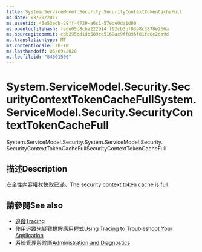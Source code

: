 ```yaml
---
title: System.ServiceModel.Security.SecurityContextTokenCacheFull
ms.date: 03/30/2017
ms.assetid: 45e53edb-29ff-4729-a6c1-57ede0da1d00
ms.openlocfilehash: fede05d8cba222914ff92cb3bf03e8c3878e266a
ms.sourcegitcommit: cdb295dd1db589ce5169ac9ff096f01fd0c2da9d
ms.translationtype: MT
ms.contentlocale: zh-TW
ms.lasthandoff: 06/09/2020
ms.locfileid: "84601500"
---
```

# <a name="systemservicemodelsecuritysecuritycontexttokencachefull"></a><span data-ttu-id="728f4-102">System.ServiceModel.Security.SecurityContextTokenCacheFull</span><span class="sxs-lookup"><span data-stu-id="728f4-102">System.ServiceModel.Security.SecurityContextTokenCacheFull</span></span>
<span data-ttu-id="728f4-103">System.ServiceModel.Security.</span><span class="sxs-lookup"><span data-stu-id="728f4-103">System.ServiceModel.Security.</span></span> <span data-ttu-id="728f4-104">SecurityContextTokenCacheFull</span><span class="sxs-lookup"><span data-stu-id="728f4-104">SecurityContextTokenCacheFull</span></span>  
  
## <a name="description"></a><span data-ttu-id="728f4-105">描述</span><span class="sxs-lookup"><span data-stu-id="728f4-105">Description</span></span>  
 <span data-ttu-id="728f4-106">安全性內容權杖快取已滿。</span><span class="sxs-lookup"><span data-stu-id="728f4-106">The security context token cache is full.</span></span>  
  
## <a name="see-also"></a><span data-ttu-id="728f4-107">請參閱</span><span class="sxs-lookup"><span data-stu-id="728f4-107">See also</span></span>

- [<span data-ttu-id="728f4-108">追蹤</span><span class="sxs-lookup"><span data-stu-id="728f4-108">Tracing</span></span>](index.md)
- [<span data-ttu-id="728f4-109">使用追蹤來疑難排解應用程式</span><span class="sxs-lookup"><span data-stu-id="728f4-109">Using Tracing to Troubleshoot Your Application</span></span>](using-tracing-to-troubleshoot-your-application.md)
- [<span data-ttu-id="728f4-110">系統管理與診斷</span><span class="sxs-lookup"><span data-stu-id="728f4-110">Administration and Diagnostics</span></span>](../index.md)
